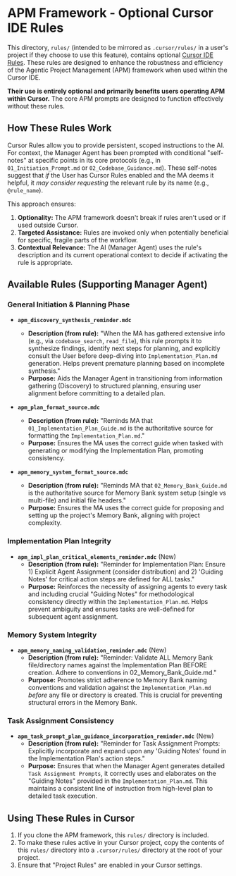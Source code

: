 # APM Framework - Optional Cursor IDE Rules

This directory, `rules/` (intended to be mirrored as `.cursor/rules/` in a user's project if they choose to use this feature), contains optional [Cursor IDE Rules](https://docs.cursor.com/context/rules). These rules are designed to enhance the robustness and efficiency of the Agentic Project Management (APM) framework when used within the Cursor IDE.

**Their use is entirely optional and primarily benefits users operating APM within Cursor.** The core APM prompts are designed to function effectively without these rules.

## How These Rules Work

Cursor Rules allow you to provide persistent, scoped instructions to the AI. For context, the Manager Agent has been prompted with conditional "self-notes" at specific points in its core protocols (e.g., in `01_Initiation_Prompt.md` or `02_Codebase_Guidance.md`). These self-notes suggest that _if_ the User has Cursor Rules enabled and the MA deems it helpful, it _may consider requesting_ the relevant rule by its name (e.g., `@rule_name`).

This approach ensures:

1.  **Optionality:** The APM framework doesn't break if rules aren't used or if used outside Cursor.
2.  **Targeted Assistance:** Rules are invoked only when potentially beneficial for specific, fragile parts of the workflow.
3.  **Contextual Relevance:** The AI (Manager Agent) uses the rule's description and its current operational context to decide if activating the rule is appropriate.

## Available Rules (Supporting Manager Agent)

### General Initiation & Planning Phase

- **`apm_discovery_synthesis_reminder.mdc`**

    - **Description (from rule):** "When the MA has gathered extensive info (e.g., via `codebase_search`, `read_file`), this rule prompts it to synthesize findings, identify next steps for planning, and explicitly consult the User before deep-diving into `Implementation_Plan.md` generation. Helps prevent premature planning based on incomplete synthesis."
    - **Purpose:** Aids the Manager Agent in transitioning from information gathering (Discovery) to structured planning, ensuring user alignment before committing to a detailed plan.

- **`apm_plan_format_source.mdc`**

    - **Description (from rule):** "Reminds MA that `01_Implementation_Plan_Guide.md` is the authoritative source for formatting the `Implementation_Plan.md`."
    - **Purpose:** Ensures the MA uses the correct guide when tasked with generating or modifying the Implementation Plan, promoting consistency.

- **`apm_memory_system_format_source.mdc`**
    - **Description (from rule):** "Reminds MA that `02_Memory_Bank_Guide.md` is the authoritative source for Memory Bank system setup (single vs multi-file) and initial file headers."
    - **Purpose:** Ensures the MA uses the correct guide for proposing and setting up the project's Memory Bank, aligning with project complexity.

### Implementation Plan Integrity

- **`apm_impl_plan_critical_elements_reminder.mdc`** (New)
    - **Description (from rule):** "Reminder for Implementation Plan: Ensure 1) Explicit Agent Assignment (consider distribution) and 2) 'Guiding Notes' for critical action steps are defined for ALL tasks."
    - **Purpose:** Reinforces the necessity of assigning agents to every task and including crucial "Guiding Notes" for methodological consistency directly within the `Implementation_Plan.md`. Helps prevent ambiguity and ensures tasks are well-defined for subsequent agent assignment.

### Memory System Integrity

- **`apm_memory_naming_validation_reminder.mdc`** (New)
    - **Description (from rule):** "Reminder: Validate ALL Memory Bank file/directory names against the Implementation Plan BEFORE creation. Adhere to conventions in 02_Memory_Bank_Guide.md."
    - **Purpose:** Promotes strict adherence to Memory Bank naming conventions and validation against the `Implementation_Plan.md` _before_ any file or directory is created. This is crucial for preventing structural errors in the Memory Bank.

### Task Assignment Consistency

- **`apm_task_prompt_plan_guidance_incorporation_reminder.mdc`** (New)
    - **Description (from rule):** "Reminder for Task Assignment Prompts: Explicitly incorporate and expand upon any 'Guiding Notes' found in the Implementation Plan's action steps."
    - **Purpose:** Ensures that when the Manager Agent generates detailed `Task Assignment Prompts`, it correctly uses and elaborates on the "Guiding Notes" provided in the `Implementation_Plan.md`. This maintains a consistent line of instruction from high-level plan to detailed task execution.

## Using These Rules in Cursor

1.  If you clone the APM framework, this `rules/` directory is included.
2.  To make these rules active in your Cursor project, copy the contents of this `rules/` directory into a `.cursor/rules/` directory at the root of your project.
3.  Ensure that "Project Rules" are enabled in your Cursor settings.
